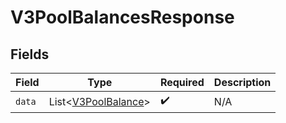# V3PoolBalancesResponse


## Fields

| Field                                                        | Type                                                         | Required                                                     | Description                                                  |
| ------------------------------------------------------------ | ------------------------------------------------------------ | ------------------------------------------------------------ | ------------------------------------------------------------ |
| `data`                                                       | List\<[V3PoolBalance](../../models/shared/V3PoolBalance.md)> | :heavy_check_mark:                                           | N/A                                                          |